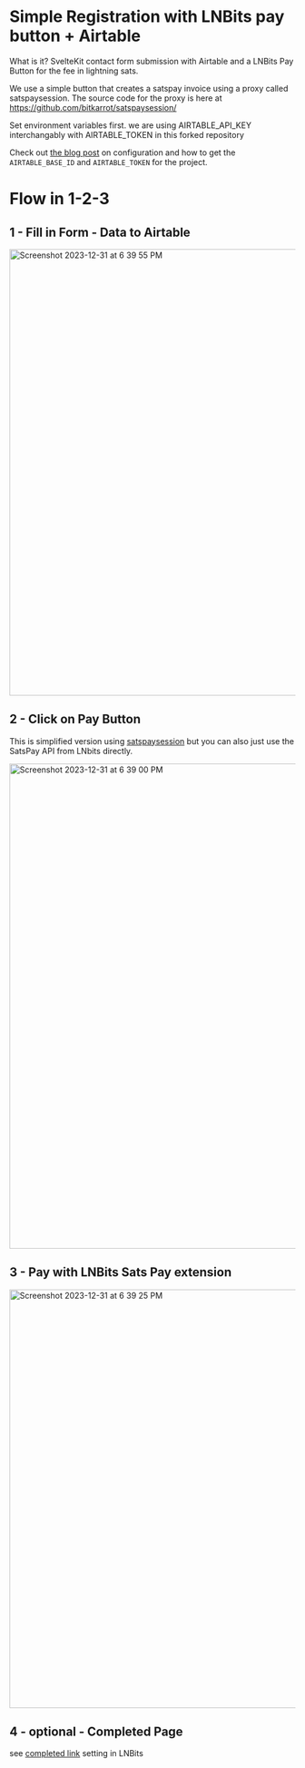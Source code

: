 # Simple Registration with LNBits pay button + Airtable

What is it? 
SvelteKit contact form submission with Airtable and a LNBits Pay Button for the fee in lightning sats.

We use a simple button that creates a satspay invoice using a proxy called satspaysession. 
The source code for the proxy is here at https://github.com/bitkarrot/satspaysession/

Set environment variables first. we are using AIRTABLE_API_KEY interchangably with AIRTABLE_TOKEN
in this forked repository

Check out [the blog post](https://scottspence.com/posts/make-a-contact-form-with-sveltekit-and-airtable) on configuration and how to get the
`AIRTABLE_BASE_ID` and `AIRTABLE_TOKEN` for the project.


# Flow in 1-2-3

## 1 - Fill in Form - Data to Airtable
<img width="787" alt="Screenshot 2023-12-31 at 6 39 55 PM" src="https://github.com/bitkarrot/simple-reg-lnbits-form/assets/73979971/4ef0b78f-1ed7-479d-b632-d7d245b53c68">


## 2 - Click on Pay Button 

This is simplified version using [satspaysession](https://github.com/bitkarrot/satspaysession/) but you can also just use the SatsPay API from LNbits directly.

<img width="855" alt="Screenshot 2023-12-31 at 6 39 00 PM" src="https://github.com/bitkarrot/simple-reg-lnbits-form/assets/73979971/b4e1ff9e-9e79-4bc3-802b-56fd2f70b70a">

## 3 - Pay with LNBits Sats Pay extension
<img width="738" alt="Screenshot 2023-12-31 at 6 39 25 PM" src="https://github.com/bitkarrot/simple-reg-lnbits-form/assets/73979971/2fa528ff-84a4-4eb8-831d-a0de505a0bd8">

## 4 - optional - Completed Page
see [completed link](https://github.com/bitkarrot/satspaysession/blob/main/README.md#json-passed-in-body) setting in LNBits



